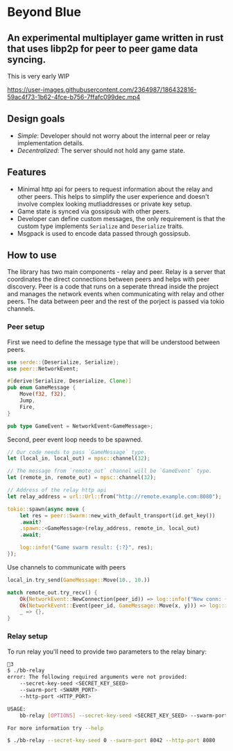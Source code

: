 # Beyond Blue
An experimental multiplayer game written in rust that uses libp2p for peer to peer game data syncing.
---
This is very early WIP

https://user-images.githubusercontent.com/2364987/186432816-59ac4f73-1b62-4fce-b756-7ffafc099dec.mp4


## Design goals
* *Simple*: Developer should not worry about the internal peer or relay implementation details.
* *Decentralized*: The server should not hold any game state.

## Features
* Minimal http api for peers to request information about the relay and other peers. This helps to simplify the user experience and doesn't involve complex looking mutliaddresses or private key setup.
* Game state is synced via gossipsub with other peers.
* Developer can define custom messages, the only requirement is that the custom type implements `Serialize` and `Deserialize` traits.
* Msgpack is used to encode data passed through gossipsub.

## How to use
The library has two main components - relay and peer. Relay is a server that coordinates the direct connections between peers and helps with peer discovery. Peer is a code that runs on a seperate thread inside the project and manages the network events when communicating with relay and other peers. The data between peer and the rest of the porject is passed via tokio channels.

### Peer setup
First we need to define the message type that will be understood between peers.

```rust
use serde::{Deserialize, Serialize};
use peer::NetworkEvent;

#[derive(Serialize, Deserialize, Clone)]
pub enum GameMessage {
    Move(f32, f32),
    Jump,
    Fire,
}

pub type GameEvent = NetworkEvent<GameMessage>;
```

Second, peer event loop needs to be spawned.

```rust
// Our code needs to pass `GameMessage` type.
let (local_in, local_out) = mpsc::channel(32);

// The message from `remote_out` channel will be `GameEvent` type.
let (remote_in, remote_out) = mpsc::channel(32);

// Address of the relay http api
let relay_address = url::Url::from("http://remote.example.com:8080");

tokio::spawn(async move {
    let res = peer::Swarm::new_with_default_transport(id.get_key())
	.await?
	.spawn::<GameMessage>(relay_address, remote_in, local_out)
	.await;

    log::info!("Game swarm result: {:?}", res);
});
```

Use channels to communicate with peers

```rust
local_in.try_send(GameMessage::Move(10., 10.))

match remote_out.try_recv() {
	Ok(NetworkEvent::NewConnection(peer_id)) => log::info!("New conn: {}", peer_id),
	Ok(NetworkEvent::Event(peer_id, GameMessage::Move(x, y))) => log::info!("peer {} moved to x:{} y:{}", peer_id, x, y),
	_ => {},
}
```

### Relay setup
To run relay you'll need to provide two parameters to the relay binary: 
```sh
3
$ ./bb-relay
error: The following required arguments were not provided:
    --secret-key-seed <SECRET_KEY_SEED>
    --swarm-port <SWARM_PORT>
    --http-port <HTTP_PORT>

USAGE:
    bb-relay [OPTIONS] --secret-key-seed <SECRET_KEY_SEED> --swarm-port <SWARM_PORT> --http-port <HTTP_PORT>

For more information try --help

$ ./bb-relay --secret-key-seed 0 --swarm-port 8042 --http-port 8080
```

